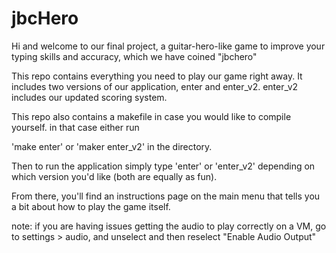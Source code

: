# jbcHero
Hi and welcome to our final project, a guitar-hero-like game to improve your typing skills and accuracy,
which we have coined "jbchero"

This repo contains everything you need to play our game right away. 
It includes two versions of our application, enter and enter_v2.
enter_v2 includes our updated scoring system.

This repo also contains a makefile in case you would like to compile
yourself. in that case either run

'make enter'
or
'maker enter_v2'
in the directory. 

Then to run the application simply type
'enter'
or
'enter_v2'
depending on which version you'd like (both are equally as fun).

From there, you'll find an instructions page on the main menu
that tells you a bit about how to play the game itself.

note: if you are having issues getting the audio to play
correctly on a VM, go to settings > audio, and unselect and
then reselect "Enable Audio Output"

